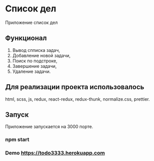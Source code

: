 # Список дел
Приложение список дел

## Функционал
1) Вывод спписка задач,
2) Добавление новой задачи,
3) Поиск по подстроке,
4) Завершение задачи,
5) Удаление задачи.

## Для реализации проекта использовалось
html,
scss,
js,
redux,
react-redux,
redux-thunk,
normalize.css,
prettier.

## Запуск
Приложение запускается на 3000 порте.

### npm start
  
### Demo https://todo3333.herokuapp.com
